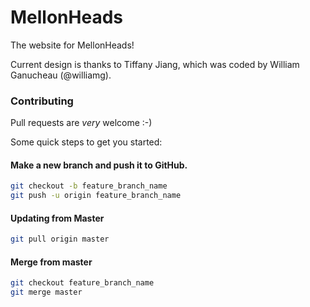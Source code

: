 MellonHeads
============

The website for MellonHeads!

Current design is thanks to Tiffany Jiang, which was coded by William Ganucheau (@williamg).

### Contributing

Pull requests are _very_ welcome :-)

Some quick steps to get you started:

#### Make a new branch and push it to GitHub.
```bash
git checkout -b feature_branch_name
git push -u origin feature_branch_name
```
#### Updating from Master
```bash
git pull origin master
```
#### Merge from master
```bash
git checkout feature_branch_name
git merge master
```

